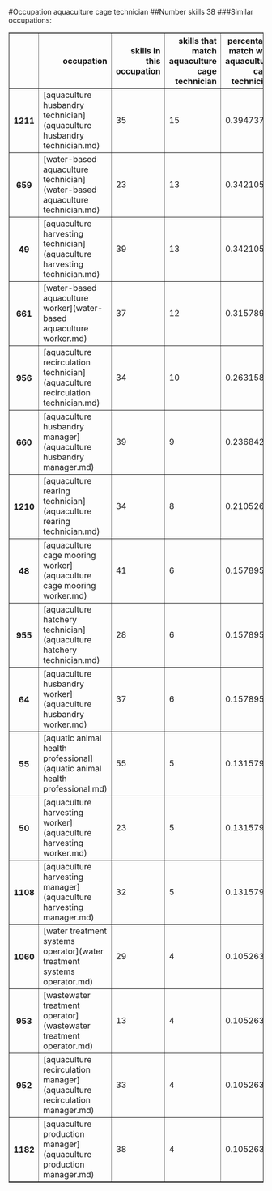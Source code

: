 #Occupation aquaculture cage technician
##Number skills 38
###Similar occupations:
<table border="1" class="dataframe">
  <thead>
    <tr style="text-align: right;">
      <th></th>
      <th>occupation</th>
      <th>skills in this occupation</th>
      <th>skills that match aquaculture cage technician</th>
      <th>percentage match with aquaculture cage technician</th>
      <th>skills not in aquaculture cage technician</th>
    </tr>
  </thead>
  <tbody>
    <tr>
      <th>1211</th>
      <td>[aquaculture husbandry technician](aquaculture husbandry technician.md)</td>
      <td>35</td>
      <td>15</td>
      <td>0.394737</td>
      <td>20</td>
    </tr>
    <tr>
      <th>659</th>
      <td>[water-based aquaculture technician](water-based aquaculture technician.md)</td>
      <td>23</td>
      <td>13</td>
      <td>0.342105</td>
      <td>10</td>
    </tr>
    <tr>
      <th>49</th>
      <td>[aquaculture harvesting technician](aquaculture harvesting technician.md)</td>
      <td>39</td>
      <td>13</td>
      <td>0.342105</td>
      <td>26</td>
    </tr>
    <tr>
      <th>661</th>
      <td>[water-based aquaculture worker](water-based aquaculture worker.md)</td>
      <td>37</td>
      <td>12</td>
      <td>0.315789</td>
      <td>25</td>
    </tr>
    <tr>
      <th>956</th>
      <td>[aquaculture recirculation technician](aquaculture recirculation technician.md)</td>
      <td>34</td>
      <td>10</td>
      <td>0.263158</td>
      <td>24</td>
    </tr>
    <tr>
      <th>660</th>
      <td>[aquaculture husbandry manager](aquaculture husbandry manager.md)</td>
      <td>39</td>
      <td>9</td>
      <td>0.236842</td>
      <td>30</td>
    </tr>
    <tr>
      <th>1210</th>
      <td>[aquaculture rearing technician](aquaculture rearing technician.md)</td>
      <td>34</td>
      <td>8</td>
      <td>0.210526</td>
      <td>26</td>
    </tr>
    <tr>
      <th>48</th>
      <td>[aquaculture cage mooring worker](aquaculture cage mooring worker.md)</td>
      <td>41</td>
      <td>6</td>
      <td>0.157895</td>
      <td>35</td>
    </tr>
    <tr>
      <th>955</th>
      <td>[aquaculture hatchery technician](aquaculture hatchery technician.md)</td>
      <td>28</td>
      <td>6</td>
      <td>0.157895</td>
      <td>22</td>
    </tr>
    <tr>
      <th>64</th>
      <td>[aquaculture husbandry worker](aquaculture husbandry worker.md)</td>
      <td>37</td>
      <td>6</td>
      <td>0.157895</td>
      <td>31</td>
    </tr>
    <tr>
      <th>55</th>
      <td>[aquatic animal health professional](aquatic animal health professional.md)</td>
      <td>55</td>
      <td>5</td>
      <td>0.131579</td>
      <td>50</td>
    </tr>
    <tr>
      <th>50</th>
      <td>[aquaculture harvesting worker](aquaculture harvesting worker.md)</td>
      <td>23</td>
      <td>5</td>
      <td>0.131579</td>
      <td>18</td>
    </tr>
    <tr>
      <th>1108</th>
      <td>[aquaculture harvesting manager](aquaculture harvesting manager.md)</td>
      <td>32</td>
      <td>5</td>
      <td>0.131579</td>
      <td>27</td>
    </tr>
    <tr>
      <th>1060</th>
      <td>[water treatment systems operator](water treatment systems operator.md)</td>
      <td>29</td>
      <td>4</td>
      <td>0.105263</td>
      <td>25</td>
    </tr>
    <tr>
      <th>953</th>
      <td>[wastewater treatment operator](wastewater treatment operator.md)</td>
      <td>13</td>
      <td>4</td>
      <td>0.105263</td>
      <td>9</td>
    </tr>
    <tr>
      <th>952</th>
      <td>[aquaculture recirculation manager](aquaculture recirculation manager.md)</td>
      <td>33</td>
      <td>4</td>
      <td>0.105263</td>
      <td>29</td>
    </tr>
    <tr>
      <th>1182</th>
      <td>[aquaculture production manager](aquaculture production manager.md)</td>
      <td>38</td>
      <td>4</td>
      <td>0.105263</td>
      <td>34</td>
    </tr>
  </tbody>
</table>

